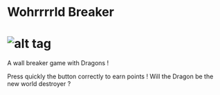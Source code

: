 # Wohrrrrld Breaker
![alt tag](https://github.com/nvareille/Wohrrrrld-Breaker/blob/master/pebble-screenshot_2015-01-25_06-12-39.png)
========
A wall breaker game with Dragons !

Press quickly the button correctly to earn points !
Will the Dragon be the new world destroyer ?